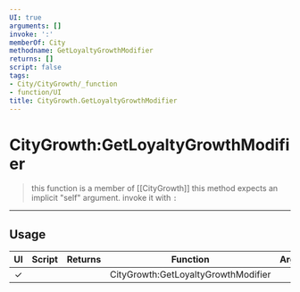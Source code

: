 ```yaml
---
UI: true
arguments: []
invoke: ':'
memberOf: City
methodname: GetLoyaltyGrowthModifier
returns: []
script: false
tags:
- City/CityGrowth/_function
- function/UI
title: CityGrowth.GetLoyaltyGrowthModifier
---
```

# CityGrowth:GetLoyaltyGrowthModifier
> this function is a member of [[CityGrowth]]
> this method expects an implicit "self" argument. invoke it with `:`
-----
## Usage
|  UI | Script | Returns | Function | Arguments |
|:---:|:------:|-------:|:--------:|:---------|
|✓| ||CityGrowth:GetLoyaltyGrowthModifier||
